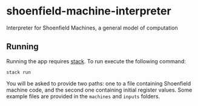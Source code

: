 # shoenfield-machine-interpreter
Interpreter for Shoenfield Machines, a general model of computation

## Running
Running the app requires [stack](https://docs.haskellstack.org/en/stable/install_and_upgrade/). To run execute the following command:
```
stack run
```
You will be asked to provide two paths: one to a file containing Shoenfield machine code, and the second one containing initial register values. Some example files are provided in the `machines` and `inputs` folders.

